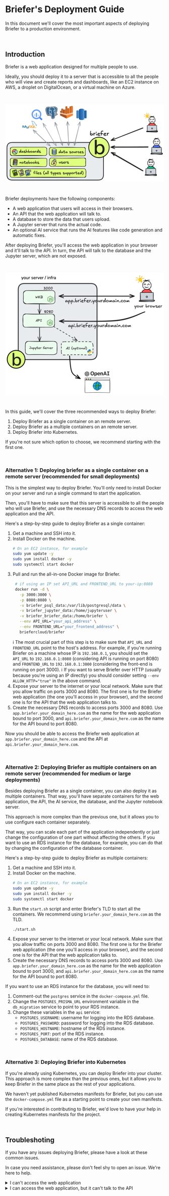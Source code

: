 # Briefer's Deployment Guide

In this document we'll cover the most important aspects of deploying Briefer to a production environment.

<br />

## Introduction

Briefer is a web application designed for multiple people to use.

Ideally, you should deploy it to a server that is accessible to all the people who will view and create reports and dashboards, like an EC2 instance on AWS, a droplet on DigitalOcean, or a virtual machine on Azure.

<br />
<p>
<picture align="center">
  <source  align="center" media="(prefers-color-scheme: dark)" srcset="../assets/img/briefer-usage-overview-dark.png">
  <source align="center" media="(prefers-color-scheme: light)" srcset="../assets/img/briefer-usage-overview.png">
  <img align="center" alt="Briefer usage diagram" src="./assets/img/briefer-usage-overview.png">
</picture>
</p>
<br />

Briefer deployments have the following components:

- A web application that users will access in their browsers.
- An API that the web application will talk to.
- A database to store the data that users upload.
- A Jupyter server that runs the actual code.
- An optional AI service that runs the AI features like code generation and automatic fixes.

After deploying Briefer, you'll access the web application in your browser and it'll talk to the API. In turn, the API will talk to the database and the Jupyter server, which are not exposed.

<br />
<p>
<picture align="center">
  <source  align="center" media="(prefers-color-scheme: dark)" srcset="../assets/img/deployment-overview-dark.png">
  <source align="center" media="(prefers-color-scheme: light)" srcset="../assets/img/deployment-overview.png">
  <img align="center" alt="Briefer usage diagram" src="../assets/img/deployment-overview.png">
</picture>
</p>
<br />

In this guide, we'll cover the three recommended ways to deploy Briefer:

1. Deploy Briefer as a single container on an remote server.
2. Deploy Briefer as a multiple containers on an remote server.
3. Deploy Briefer into Kubernetes.

If you're not sure which option to choose, we recommend starting with the first one.

<br />

### Alternative 1: Deploying briefer as a single container on a remote server (recommended for small deployments)

This is the simplest way to deploy Briefer. You'll only need to install Docker on your server and run a single command to start the application.

Then, you'll have to make sure that this server is accessible to all the people who will use Briefer, and use the necessary DNS records to access the web application and the API.

Here's a step-by-step guide to deploy Briefer as a single container:

1. Get a machine and SSH into it.
2. Install Docker on the machine.
   ```bash
   # On an EC2 instance, for example
   sudo yum update -y
   sudo yum install docker -y
   sudo systemctl start docker
   ```
3. Pull and run the all-in-one Docker image for Briefer.
   ```bash
    # if using an IP set API_URL and FRONTEND_URL to your-ip:8080
    docker run -d \
      -p 3000:3000 \
      -p 8080:8080 \
      -v briefer_psql_data:/var/lib/postgresql/data \
      -v briefer_jupyter_data:/home/jupyteruser \
      -v briefer_briefer_data:/home/briefer \
      --env API_URL="your_api_address" \
      --env FRONTEND_URL="your_frontend_address" \
      briefercloud/briefer
   ```
   ℹ️ The most crucial part of this step is to make sure that `API_URL` and `FRONTEND_URL` point to the host's address. For example, if you're running Briefer on a machine whose IP is `192.168.0.1`, you should set the `API_URL` to `192.168.0.1:8080` (considering API is running on port 8080) and `FRONTEND_URL` to `192.168.0.1:3000` (considering the front-end is running on port 3000).
   ℹ️ If you want to serve Briefer over HTTP (usually because you're using an IP directly) you should consider setting `--env ALLOW_HTTP="true"` in the above command.
5. Expose your server to the internet or your local network.
   Make sure that you allow traffic on ports 3000 and 8080. The first one is for the Briefer web application (the one you'll access in your browser), and the second one is for the API that the web application talks to.
6. Create the necessary DNS records to access ports 3000 and 8080.
   Use `app.briefer.your_domain_here.com` as the name for the web application bound to port 3000, and `api.briefer.your_domain_here.com` as the name for the API bound to port 8080.

Now you should be able to access the Briefer web application at `app.briefer.your_domain_here.com` and the API at `api.briefer.your_domain_here.com`.

<br />

### Alternative 2: Deploying Briefer as multiple containers on an remote server (recommended for medium or large deployments)

Besides deploying Briefer as a single container, you can also deploy it as multiple containers. That way, you'll have separate containers for the web application, the API, the AI service, the database, and the Jupyter notebook server.

This approach is more complex than the previous one, but it allows you to use configure each container separately.

That way, you can scale each part of the application independently or just change the configuration of one part without affecting the others. If you want to use an RDS instance for the database, for example, you can do that by changing the configuration of the database container.

Here's a step-by-step guide to deploy Briefer as multiple containers:

1. Get a machine and SSH into it.
2. Install Docker on the machine.
   ```bash
   # On an EC2 instance, for example
   sudo yum update -y
   sudo yum install docker -y
   sudo systemctl start docker
   ```
3. Run the `start.sh` script and enter Briefer's TLD to start all the containers.
   We recommend using `briefer.your_domain_here.com` as the TLD.
   ```bash
   ./start.sh
   ```
4. Expose your server to the internet or your local network.
   Make sure that you allow traffic on ports 3000 and 8080. The first one is for the Briefer web application (the one you'll access in your browser), and the second one is for the API that the web application talks to.
5. Create the necessary DNS records to access ports 3000 and 8080.
   Use `app.briefer.your_domain_here.com` as the name for the web application bound to port 3000, and `api.briefer.your_domain_here.com` as the name for the API bound to port 8080.

If you want to use an RDS instance for the database, you will need to:

1. Comment-out the `postgres` service in the `docker-compose.yml` file.
2. Change the `POSTGRES_PRISMA_URL` environment variable in the `db_migration` service to point to your RDS instance.
3. Change these variables in the `api` service:
   - `POSTGRES_USERNAME`: username for logging into the RDS database.
   - `POSTGRES_PASSWORD`: password for logging into the RDS database.
   - `POSTGRES_HOSTNAME`: hostname of the RDS instance.
   - `POSTGRES_PORT`: port of the RDS instance.
   - `POSTGRES_DATABASE`: name of the RDS database.

<br />

### Alternative 3: Deploying Briefer into Kubernetes

If you're already using Kubernetes, you can deploy Briefer into your cluster. This approach is more complex than the previous ones, but it allows you to keep Briefer in the same place as the rest of your applications.

We haven't yet published Kubernetes manifests for Briefer, but you can use the `docker-compose.yml` file as a starting point to create your own manifests.

If you're interested in contributing to Briefer, we'd love to have your help in creating Kubernetes manifests for the project.

<br />

## Troubleshoting

If you have any issues deploying Briefer, please have a look at these common issues.

In case you need assistance, please don't feel shy to open an issue. We're here to help.

<details>
  <summary>I can't access the web application</summary>

If you're not able to access the web application, Briefer is either not running or not exposed to the internet (or within your local network). The latter is the most common issue.

To check if Briefer is running, SSH into your server and run `docker ps`. You should see a container using the image `briefercloud/briefer` or `briefercloud/briefer-web`. If you don't see it, Briefer is not running.

If Briefer is running, have a look at its logs and see if there are any errors. You can do that by running `docker logs <container_id>`, where `<container_id>` is the ID of the Briefer container.

Finally, make sure that you've exposed your server to the internet or your local network. You can do that by allowing traffic on ports 3000 and 8080 and creating the necessary DNS records to access these ports, which should be `app.briefer.your_domain_here.com` and `api.briefer.your_domain_here.com`.

If you want to change the domains that Briefer uses, you can do that by changing the `TLD` environment variable in your root `.env` file and restarting the Briefer container.

</details>

<details>
  <summary>I can access the web application, but it can't talk to the API</summary>

In this case, it's likely that the API is not available on `api.briefer.your_domain_here.com`, so double check that you've created the necessary DNS records using the correct values.

If you do have the correct DNS records, check if the API is running by SSHing into your server and running `docker ps`. You should see a container using the image `briefercloud/briefer` or `briefercloud/briefer-api` and exposing port 8080.

If the container is running, check its logs by running `docker logs <container_id>`, where `<container_id>` is the ID of the API container. Look for any errors that might indicate why the API is not working.

Also, see if you can `cURL` the API from your server. You can do that by running `curl api.briefer.your_domain_here.com` in your terminal. If you can cURL the API from the server but the web application can't talk to it, it's likely that there's a network issue at play.

</details>
